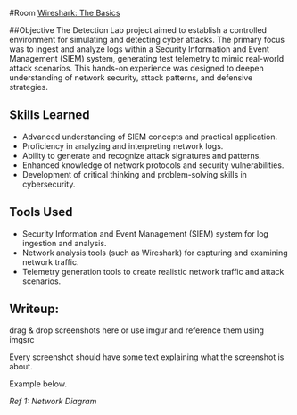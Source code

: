#Room
<a href="https://tryhackme.com/r/room/wiresharkthebasics " target="_blank">Wireshark: The Basics</a>

##Objective
The Detection Lab project aimed to establish a controlled environment for simulating and detecting cyber attacks. The primary focus was to ingest and analyze logs within a Security Information and Event Management (SIEM) system, generating test telemetry to mimic real-world attack scenarios. This hands-on experience was designed to deepen understanding of network security, attack patterns, and defensive strategies.

## Skills Learned

- Advanced understanding of SIEM concepts and practical application.
- Proficiency in analyzing and interpreting network logs.
- Ability to generate and recognize attack signatures and patterns.
- Enhanced knowledge of network protocols and security vulnerabilities.
- Development of critical thinking and problem-solving skills in cybersecurity.

## Tools Used

- Security Information and Event Management (SIEM) system for log ingestion and analysis.
- Network analysis tools (such as Wireshark) for capturing and examining network traffic.
- Telemetry generation tools to create realistic network traffic and attack scenarios.

## Writeup:

drag & drop screenshots here or use imgur and reference them using imgsrc

Every screenshot should have some text explaining what the screenshot is about.

Example below.

_Ref 1: Network Diagram_
